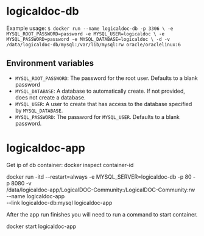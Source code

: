 logicaldoc-db
============

Example usage: 
     `$ docker run --name logicaldoc-db -p 3306 \
-e MYSQL_ROOT_PASSWORD=password -e MYSQL_USER=logicaldoc \
-e MYSQL_PASSWORD=password -e MYSQL_DATABASE=logicaldoc \
-d -v /data/logicaldoc-db/mysql:/var/lib/mysql:rw oracle/oraclelinux:6 `

Environment variables
---------------------

 - `MYSQL_ROOT_PASSWORD`: The password for the root user. Defaults to a blank password
 - `MYSQL_DATABASE`: A database to automatically create. If not provided, does not create a database.
 - `MYSQL_USER`: A user to create that has access to the database specified by `MYSQL_DATABASE`.
 - `MYSQL_PASSWORD`: The password for `MYSQL_USER`. Defaults to a blank password.
 
 
 
 
 logicaldoc-app
 ============
Get ip of db container:
docker inspect container-id


docker run -itd --restart=always -e MYSQL_SERVER=logicaldoc-db -p 80 -p 8080 -v \
/data/logicaldoc-app/LogicalDOC-Community:/LogicalDOC-Community:rw --name logicaldoc-app \
--link logicaldoc-db:mysql logicaldoc-app 

After the app run finishes you will need to run a command to start container.

docker start logicaldoc-app
